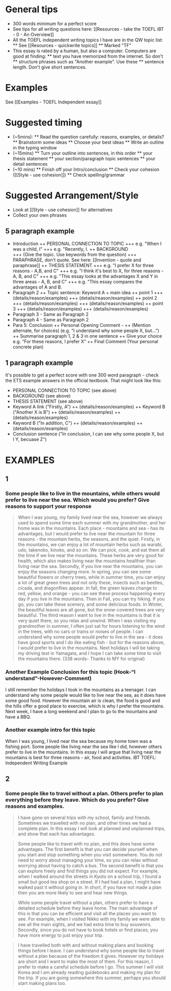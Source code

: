  
# General tips
* 300 words minimum for a perfect score
* See tips for all writing questions here: [[Resources - take the TOEFL iBT - 0 - An Overview]]
* All the TOEFL independent writing topics I have are in the QW topic list: 
** See [[Resources - quickwrite topics]]
** Marked "TF"
* This essay is rated by a human, but also a computer. Computers are good at finding:
** text you have memorized from the internet. So don't
** structure phrases such as "Another example". Use these
** sentence length. Don't give short sentences. 

# Examples
See [[Examples - TOEFL Independent essay]]

# Suggested timing
* (~5mins):
** Read the question carefully: reasons, examples, or details?
** Brainstorm some ideas
** Choose your best ideas
** Write an outline in the typing window 
* (~15mins)
** Turn your outline into sentences, in this order
** your thesis statement
** your section/paragraph topic sentences 
** your detail sentences 
* (~10 mins)
** Finish off your Intro/conclusion 
** Check your cohesion ([[Style - use cohesion]])
** Check spelling/grammar 


# Suggested Arrangement/Style
* Look at [[Style - use cohesion]] for alternatives
* Collect your own phrases

## 5 paragraph example
+ Introduction
++ PERSONAL CONNECTION TO TOPIC
+++ e.g. "When I was a child, I"
+++ e.g. "Recently, I. 
++ BACKGROUND  
+++ (Give the topic. Use keywords from the question)
+++ PARAPHRASE, don't quote. See here: [[Invention - quote and paraphrase]]
++ THESIS STATEMENT 
+++ e.g. "I prefer X for three reasons - A,B, and C"
+++ e.g. "I think it's best to X, for three reasons - A, B, and C"
+++ e.g. "This essay looks at the advantages X and Y in three areas - A, B, and C"
+++ e.g. "This essay compares the advantages of A and B. 
+ Paragraph 2
++ Topic sentence: Keyword A +  main idea
++ point 1 
+++ (details/reason/examples)
+++ (details/reason/examples)
++ point 2 
+++ (details/reason/examples)
+++ (details/reason/examples)
++ point 3 
+++ (details/reason/examples)
+++ (details/reason/examples)
+ Paragraph 3 - Same as Paragraph 2
+ Paragraph 4 - Same as Paragraph 2
+ Para 5: Conclusion
++ Personal Opening Comment - 
++ (Mention alternate, for choices) (e.g. “I understand why some people X, but...”)
++ Summarise paragraph 1, 2 & 3 in one sentence
++ Give your choice e.g. “For these reasons, I prefer X”
++ Final Comment (Your personal concrete plan)

## 1 paragraph example
It's possible to get a perfect score with one 300 word paragraph - check the ETS example answers in the official textbook.
That might look like this:

+ PERSONAL CONNECTION TO TOPIC (see above)
+ BACKGROUND (see above)
+ THESIS STATEMENT (see above)
+ Keyword A link ("Firstly, A")
++ (details/reason/examples)
++ Keyword B ("Another X is  B")
++ (details/reason/examples)
++ (details/reason/examples)
+ Keyword B ("In addition, C")
++ (details/reason/examples)
++ (details/reason/examples)
+ Conclusion sentence ("In conclusion, I can see why some people X, but I Y, becuase Z")
 


# EXAMPLES
## 1
### Some people like to live in the mountains, while others would prefer to live near the sea. Which would you prefer? Give reasons to support your response
>When I was young, my family lived near the sea, however we always used to spend some time each summer with my grandmother, and her home was in the mountains. Each place - mountains and sea - has its advantages, but I would prefer to live near the mountain for three reasons - the mountain herbs, the seasons, and the quiet. Firstly, in the mountains, we can enjoy a lot of mountain herbs such as warabi, udo, takenoko, kinoko, and so on. We can pick, cook, and eat them all the time if we live near the mountains. These herbs are very good for health, which also makes living near the mountains healthier than living near the sea. Secondly, if you live near the mountains, you can enjoy the seasons changing more. In spring, you can see some beautiful flowers or cherry trees, while in summer time, you can enjoy a lot of great green trees and not only these, insects such as beetles, cicada, and dragonflies appear. In fall, the green leaves change to red, yellow, and orange - you can see these process happening every day if you live in the mountains. Then in Fall, you can try hiking. If you go, you can take these scenery, and some delicious foods. In Winter, the beautiful leaves are all gone, but the snow-covered trees are very beautiful. The third reason I want to live in the mountains is that it is very quiet there, so you relax and unwind. When I was visiting my grandmother in summer, I often just sat for hours listening to the wind in the trees, with no cars or trains or noises of people. I can understand why some people would prefer to live in the sea - it does have good sports and I do like eating fish - but for the reasons above, I would prefer to live in the mountains. Next holidays I will be taking my driving test in Yamagata, and I hope I can take some time to visit the mountains there. (338 words- Thanks to MY for original) 

### Another Example Conclusion for this topic (Hook-“I understand”-However-Comment)
I still remember the holidays I took in the mountains as a teenager. I can understand why some people would like to live near the sea, as it does have some good food. However the mountain air is clean, the food is good and the hills offer a good place to exercise, which is why I prefer the mountains. Next week, I have a long weekend and I plan to go to the mountains and have a BBQ.


### Another example intro for this topic
When I was young, I lived near the sea because my home town was a fishing port. Some people like living near the sea like I did, however others prefer to live in the mountains. In this essay I will argue that living near the mountains is best for three reasons -  air, food and activities.
iBT TOEFL: Independent Writing Example 

## 2
### Some people like to travel without a plan. Others prefer to plan everything before they leave. Which do you prefer? Give reasons and examples. 

>I have gone on several trips with my school, family and friends. Sometimes we travelled with no plan, and other times we had a complete plan. In this essay I will look at planned and unplanned trips, and show that each has advantages. 

>Some people like to travel with no plan, and this does have some advantages. The first benefit is that you can decide yourself when you start and stop something when you visit somewhere. You do not need to worry about managing your time, so you can relax without worrying about having to catch a bus. The second benefit is that you can explore freely and find things you did not expect. For example, when I walked around the streets in Kyoto on a school trip, I found a small but good tea shop on a street. If I had had a plan, I might have walked past it without going in. In short, if you have not made a plan then you are more likely to see and hear new things. 

>While some people travel without a plan, others prefer to have a detailed schedule before they leave home.  The main advantage of this is that you can be efficient and visit all the places you want to see. For example, when I visited Nikko with my family we were able to see all the main sights, and we had extra time to buy souvenirs. Secondly, since you do not have to book hotels or find places, you have more energy to just enjoy your trip.

>I have travelled both with and without making plans and booking things before I leave. I can understand why some people like to travel without a plan because of the freedom it gives. However my holidays are short and I want to make the most of them. For this reason, I prefer to make a careful schedule before I go. This summer I will visit Korea and I am already reading guidebooks and making my plan for the trip. If you are going somewhere this summer, perhaps you should start making plans too.  

 
